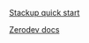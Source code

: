 [Stackup quick start](https://docs.stackup.sh/docs/guides/quickstart)

[Zerodev docs](https://docs.zerodev.app/)

